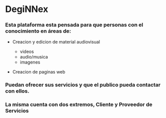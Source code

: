 # DegiNNex


### Esta plataforma esta pensada para que personas con el conocimiento en áreas de:

- Creacion y edicion de material audiovisual
  - videos
  - audio/musica
  - imagenes

- Creacion de paginas web
### Puedan ofrecer sus servicios y que el publico pueda contactar con ellos.
### La misma cuenta con dos extremos, Cliente y Proveedor de Servicios